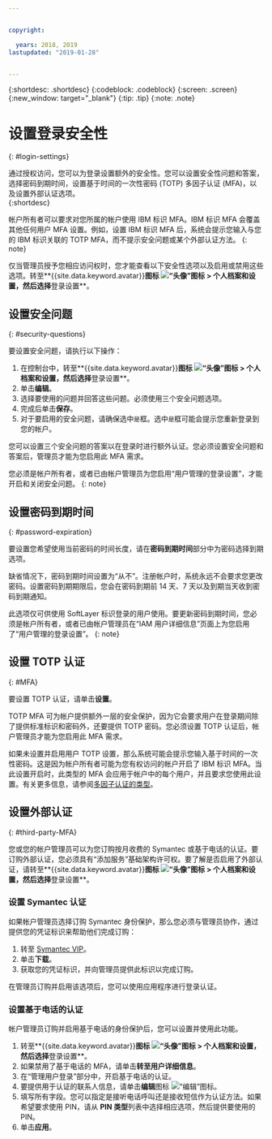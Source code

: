 ```yaml
---


copyright:

  years: 2018, 2019
lastupdated: "2019-01-28"


---
```


{:shortdesc: .shortdesc}
{:codeblock: .codeblock}
{:screen: .screen}
{:new_window: target="_blank"}
{:tip: .tip}
{:note: .note}


# 设置登录安全性
{: #login-settings}

通过授权访问，您可以为登录设置额外的安全性。您可以设置安全性问题和答案，选择密码到期时间，设置基于时间的一次性密码 (TOTP) 多因子认证 (MFA)，以及设置外部认证选项。  
{:shortdesc}

帐户所有者可以要求对您所属的帐户使用 IBM 标识 MFA。IBM 标识 MFA 会覆盖其他任何用户 MFA 设置。例如，设置 IBM 标识 MFA 后，系统会提示您输入与您的 IBM 标识关联的 TOTP MFA，而不提示安全问题或某个外部认证方法。
{: note}

仅当管理员授予您相应访问权时，您才能查看以下安全性选项以及启用或禁用这些选项。转至**{{site.data.keyword.avatar}}**图标 ![“头像”图标](../icons/i-avatar-icon.svg) > **个人档案和设置**，然后选择**登录设置**。

## 设置安全问题
{: #security-questions}

要设置安全问题，请执行以下操作：
1. 在控制台中，转至**{{site.data.keyword.avatar}}**图标 ![“头像”图标](../icons/i-avatar-icon.svg) > **个人档案和设置**，然后选择**登录设置**。
2. 单击**编辑**。
3. 选择要使用的问题并回答这些问题。必须使用三个安全问题选项。
4. 完成后单击**保存**。  
5. 对于要启用的安全问题，请确保选中`是`框。选中`是`框可能会提示您重新登录到您的帐户。  

您可以设置三个安全问题的答案以在登录时进行额外认证。您必须设置安全问题和答案后，管理员才能为您启用此 MFA 需求。

您必须是帐户所有者，或者已由帐户管理员为您启用“用户管理的登录设置”，才能开启和关闭安全问题。
{: note}

## 设置密码到期时间
{: #password-expiration}

要设置您希望使用当前密码的时间长度，请在**密码到期时间**部分中为密码选择到期选项。

缺省情况下，密码到期时间设置为“从不”。注册帐户时，系统永远不会要求您更改密码。设置密码到期期限后，您会在密码到期前 14 天、7 天以及到期当天收到密码到期通知。

此选项仅可供使用 SoftLayer 标识登录的用户使用。要更新密码到期时间，您必须是帐户所有者，或者已由帐户管理员在“IAM 用户详细信息”页面上为您启用了“用户管理的登录设置”。
{: note}

## 设置 TOTP 认证
{: #MFA}

要设置 TOTP 认证，请单击**设置**。

TOTP MFA 可为帐户提供额外一层的安全保护，因为它会要求用户在登录期间除了提供标准标识和密码外，还要提供 TOTP 密码。您必须设置 TOTP 认证后，帐户管理员才能为您启用此 MFA 需求。

如果未设置并启用用户 TOTP 设置，那么系统可能会提示您输入基于时间的一次性密码。这是因为帐户所有者可能为您有权访问的帐户开启了 IBM 标识 MFA。当此设置开启时，此类型的 MFA 会应用于帐户中的每个用户，并且要求您使用此设置。有关更多信息，请参阅[多因子认证的类型](/docs/iam?topic=iam-types)。


## 设置外部认证
{: #third-party-MFA}

您或您的帐户管理员可以为您订购按月收费的 Symantec 或基于电话的认证。要订购外部认证，您必须具有“添加服务”基础架构许可权。要了解是否启用了外部认证，请转至**{{site.data.keyword.avatar}}**图标 ![“头像”图标](../icons/i-avatar-icon.svg) > **个人档案和设置**，然后选择**登录设置**。

### 设置 Symantec 认证

如果帐户管理员选择订购 Symantec 身份保护，那么您必须与管理员协作，通过提供您的凭证标识来帮助他们完成订购：

1. 转至 [Symantec VIP](https://vip.symantec.com/)。
2. 单击**下载**。
3. 获取您的凭证标识，并向管理员提供此标识以完成订购。

在管理员订购并启用该选项后，您可以使用应用程序进行登录认证。

### 设置基于电话的认证

帐户管理员订购并启用基于电话的身份保护后，您可以设置并使用此功能。

1. 转至**{{site.data.keyword.avatar}}**图标 ![“头像”图标](../icons/i-avatar-icon.svg) > **个人档案和设置**，然后选择**登录设置**。
2. 如果禁用了基于电话的 MFA，请单击**转至用户详细信息**。
3. 在“管理用户登录”部分中，开启基于电话的认证。
4. 要提供用于认证的联系人信息，请单击**编辑**图标 ![“编辑”图标](../icons/edit-tagging.svg)。
5. 填写所有字段。您可以指定是接听电话呼叫还是接收短信作为认证方法。如果希望要求使用 PIN，请从 **PIN 类型**列表中选择相应选项，然后提供要使用的 PIN。  
6. 单击**应用**。
